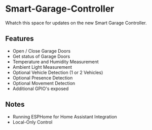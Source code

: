 # Smart-Garage-Controller
Whatch this space for updates on the new Smart Garage Controller.

## Features
* Open / Close Garage Doors
* Get status of Garage Doors
* Temperature and Humidity Measurement
* Ambient Light Measurement
* Optional Vehicle Detection (1 or 2 Vehicles)
* Optional Presence Detection
* Optional Movement Detection
* Additional GPIO's exposed

## Notes
* Running ESPHome for Home Assistant Integration
* Local-Only Control
  
